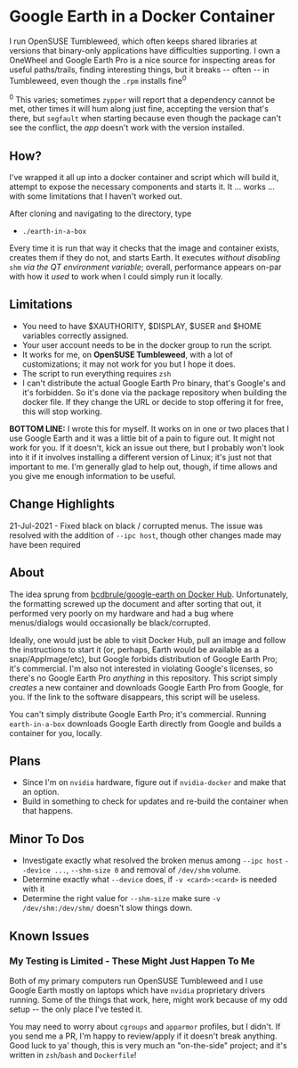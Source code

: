 # Google Earth in a Docker Container

I run OpenSUSE Tumbleweed, which often keeps shared libraries at versions that binary-only applications have difficulties supporting.  I own a OneWheel and Google Earth Pro is a nice source for inspecting areas for useful paths/trails, finding interesting things, but it breaks -- often -- in Tumbleweed, even though the `.rpm` installs fine<sup>0</sup>

<sup>0</sup> This varies; sometimes `zypper` will report that a dependency cannot be met, other times it will hum along just fine, accepting the version that's there, but `segfault` when starting because even though the package can't see the conflict, the *app* doesn't work with the version installed.

## How?

I've wrapped it all up into a docker container and script which will build it, attempt to expose the necessary components and starts it.  It ... works ... with some limitations that I haven't worked out.

After cloning and navigating to the directory, type
 - `./earth-in-a-box`

Every time it is run that way it checks that the image and container exists, creates them if they do not, and starts Earth.  It executes *without disabling* `shm` *via the QT environment variable*; overall, performance appears on-par with how it *used* to work when I could simply run it locally.

## Limitations

 - You need to have $XAUTHORITY, $DISPLAY, $USER and $HOME variables correctly assigned.  
 - Your user account needs to be in the docker group to run the script.
 - It works for me, on **OpenSUSE Tumbleweed**, with a lot of customizations; it may not work for you but I hope it does.
 - The script to run everything requires `zsh`
 - I can't distribute the actual Google Earth Pro binary, that's Google's and it's forbidden. So it's done via the package repository when building the docker file.  If they change the URL or decide to stop offering it for free, this will stop working.

**BOTTOM LINE:** I wrote this for myself.  It works on in one or two places that I use Google Earth and it was a little bit of a pain to figure out.  It might not work for you.  If it doesn't, kick an issue out there, but I probably won't look into it if it involves installing a different version of Linux; it's just not that important to me.  I'm generally glad to help out, though, if time allows and you give me enough information to be useful.

## Change Highlights

21-Jul-2021 - Fixed black on black / corrupted menus.  The issue was resolved with the addition of `--ipc host`, though other changes made may have been required

## About

The idea sprung from [bcdbrule/google-earth on Docker Hub](https://hub.docker.com/r/bvdbrule/google-earth).  Unfortunately, the formatting screwed up the document and after sorting that out, it performed very poorly on my hardware and had a bug where menus/dialogs would occasionally be black/corrupted.

Ideally, one would just be able to visit Docker Hub, pull an image and follow the instructions to start it (or, perhaps, Earth would be available as a snap/AppImage/etc), but Google forbids distribution of Google Earth Pro; it's commercial.  I'm also not interested in violating Google's licenses, so there's no Google Earth Pro *anything* in this repository.  This script simply *creates* a new container and downloads Google Earth Pro from Google, for you.  If the link to the software disappears, this script will be useless.

You can't simply distribute Google Earth Pro; it's commercial.  Running `earth-in-a-box` downloads Google Earth directly from Google and builds a container for you, locally.

## Plans

 - Since I'm on `nvidia` hardware, figure out if `nvidia-docker` and make that an option. 
 - Build in something to check for updates and re-build the container when that happens.

## Minor To Dos
 - Investigate exactly what resolved the broken menus among `--ipc host` `--device ...`, `--shm-size 0` and removal of `/dev/shm` volume.
 - Determine exactly what `--device` does, if `-v <card>:<card>` is needed with it
 - Determine the right value for `--shm-size` make sure `-v /dev/shm:/dev/shm/` doesn't slow things down.

## Known Issues

### My Testing is Limited - These Might Just Happen To Me

Both of my primary computers run OpenSUSE Tumbleweed and I use Google Earth mostly on laptops which have `nvidia` proprietary drivers running.  Some of the things that work, here, might work because of my odd setup -- the only place I've tested it.

You may need to worry about `cgroups` and `apparmor` profiles, but I didn't.  If you send me a PR, I'm happy to review/apply if it doesn't break anything.  Good luck to ya' though, this is very much an "on-the-side" project; and it's written in `zsh`/`bash` and `Dockerfile`!

